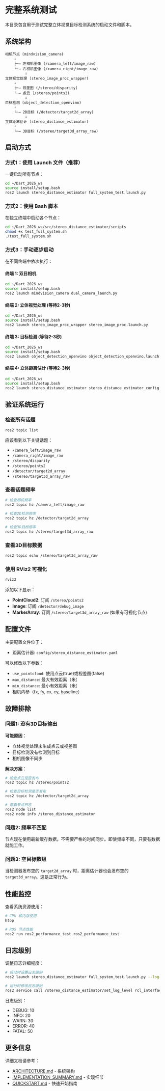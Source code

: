 # 完整系统测试

本目录包含用于测试完整立体视觉目标检测系统的启动文件和脚本。

## 系统架构

```
相机节点 (mindvision_camera)
    ↓
    ├─→ 左相机图像 (/camera_left/image_raw)
    └─→ 右相机图像 (/camera_right/image_raw)
         ↓
立体视觉处理 (stereo_image_proc_wrapper)
    ↓
    ├─→ 视差图 (/stereo/disparity)
    └─→ 点云 (/stereo/points2)
         ↓
目标检测 (object_detection_openvino)
    ↓
    └─→ 2D目标 (/detector/target2d_array)
         ↓
立体距离估计 (stereo_distance_estimator)
    ↓
    └─→ 3D目标 (/stereo/target3d_array_raw)
```

## 启动方式

### 方式1：使用 Launch 文件（推荐）

一键启动所有节点：

```bash
cd ~/Dart_2026_ws
source install/setup.bash
ros2 launch stereo_distance_estimator full_system_test.launch.py
```

### 方式2：使用 Bash 脚本

在独立终端中启动各个节点：

```bash
cd ~/Dart_2026_ws/src/stereo_distance_estimator/scripts
chmod +x test_full_system.sh
./test_full_system.sh
```

### 方式3：手动逐步启动

在不同终端中依次执行：

#### 终端 1: 双目相机
```bash
cd ~/Dart_2026_ws
source install/setup.bash
ros2 launch mindvision_camera dual_camera_launch.py
```

#### 终端 2: 立体视觉处理 (等待2-3秒)
```bash
cd ~/Dart_2026_ws
source install/setup.bash
ros2 launch stereo_image_proc_wrapper stereo_image_proc.launch.py
```

#### 终端 3: 目标检测 (等待2-3秒)
```bash
cd ~/Dart_2026_ws
source install/setup.bash
ros2 launch object_detection_openvino object_detection_openvino.launch.py
```

#### 终端 4: 立体距离估计 (等待2-3秒)
```bash
cd ~/Dart_2026_ws
source install/setup.bash
ros2 launch stereo_distance_estimator stereo_distance_estimator_config.launch.py
```

## 验证系统运行

### 检查所有话题
```bash
ros2 topic list
```

应该看到以下关键话题：
- `/camera_left/image_raw`
- `/camera_right/image_raw`
- `/stereo/disparity`
- `/stereo/points2`
- `/detector/target2d_array`
- `/stereo/target3d_array_raw`

### 查看话题频率
```bash
# 检查相机频率
ros2 topic hz /camera_left/image_raw

# 检查2D检测频率
ros2 topic hz /detector/target2d_array

# 检查3D目标频率
ros2 topic hz /stereo/target3d_array_raw
```

### 查看3D目标数据
```bash
ros2 topic echo /stereo/target3d_array_raw
```

### 使用 RViz2 可视化
```bash
rviz2
```

添加以下显示：
- **PointCloud2**: 订阅 `/stereo/points2`
- **Image**: 订阅 `/detector/debug_image`
- **MarkerArray**: 订阅 `/stereo/target3d_array_raw` (如果有可视化节点)

## 配置文件

主要配置文件位于：
- 距离估计器: `config/stereo_distance_estimator.yaml`

可以修改以下参数：
- `use_pointcloud`: 使用点云(true)或视差图(false)
- `max_distance`: 最大有效距离（米）
- `min_distance`: 最小有效距离（米）
- 相机内参（fx, fy, cx, cy, baseline）

## 故障排除

### 问题1: 没有3D目标输出

**可能原因**：
- 立体视觉处理未生成点云或视差图
- 目标检测没有检测到目标
- 相机图像不同步

**解决方案**：
```bash
# 检查点云是否发布
ros2 topic hz /stereo/points2

# 检查目标检测是否发布
ros2 topic hz /detector/target2d_array

# 查看节点日志
ros2 node list
ros2 node info /stereo_distance_estimator
```

### 问题2: 频率不匹配

节点现在使用最新缓存数据，不需要严格的时间同步。即使频率不同，只要有数据就能工作。

### 问题3: 空目标数组

当检测器发布空的 `target2d_array` 时，距离估计器也会发布空的 `target3d_array`。这是正常行为。

## 性能监控

查看系统资源使用：
```bash
# CPU 和内存使用
htop

# ROS 节点性能
ros2 run ros2_performance_test ros2_performance_test
```

## 日志级别

调整日志详细程度：
```bash
# 启动时设置日志级别
ros2 launch stereo_distance_estimator full_system_test.launch.py --log-level debug

# 运行时修改日志级别
ros2 service call /stereo_distance_estimator/set_log_level rcl_interfaces/srv/SetLogLevel "{level: 10}"
```

日志级别：
- DEBUG: 10
- INFO: 20
- WARN: 30
- ERROR: 40
- FATAL: 50

## 更多信息

详细文档请参考：
- [ARCHITECTURE.md](../ARCHITECTURE.md) - 系统架构
- [IMPLEMENTATION_SUMMARY.md](../IMPLEMENTATION_SUMMARY.md) - 实现细节
- [QUICKSTART.md](../QUICKSTART.md) - 快速开始指南
